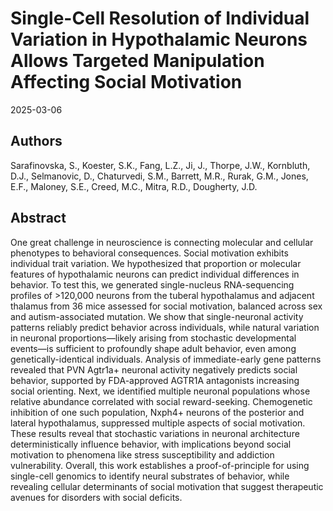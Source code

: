 Single-Cell Resolution of Individual Variation in Hypothalamic Neurons Allows Targeted Manipulation Affecting Social Motivation
================
2025-03-06

## Authors

Sarafinovska, S., Koester, S.K., Fang, L.Z., Ji, J., Thorpe, J.W., Kornbluth, D.J., Selmanovic, D., Chaturvedi, S.M., Barrett, M.R., Rurak, G.M., Jones, E.F., Maloney, S.E., Creed, M.C., Mitra, R.D., Dougherty, J.D.

## Abstract

One great challenge in neuroscience is connecting molecular and cellular phenotypes to behavioral consequences. Social motivation exhibits individual trait variation. We hypothesized that proportion or molecular features of hypothalamic neurons can predict individual differences in behavior. To test this, we generated single-nucleus RNA-sequencing profiles of >120,000 neurons from the tuberal hypothalamus and adjacent thalamus from 36 mice assessed for social motivation, balanced across sex and autism-associated mutation. We show that single-neuronal activity patterns reliably predict behavior across individuals, while natural variation in neuronal proportions—likely arising from stochastic developmental events—is sufficient to profoundly shape adult behavior, even among genetically-identical individuals. Analysis of immediate-early gene patterns revealed that PVN Agtr1a+ neuronal activity negatively predicts social behavior, supported by FDA-approved AGTR1A antagonists increasing social orienting. Next, we identified multiple neuronal populations whose relative abundance correlated with social reward-seeking. Chemogenetic inhibition of one such population, Nxph4+ neurons of the posterior and lateral hypothalamus, suppressed multiple aspects of social motivation. These results reveal that stochastic variations in neuronal architecture deterministically influence behavior, with implications beyond social motivation to phenomena like stress susceptibility and addiction vulnerability. Overall, this work establishes a proof-of-principle for using single-cell genomics to identify neural substrates of behavior, while revealing cellular determinants of social motivation that suggest therapeutic avenues for disorders with social deficits.
